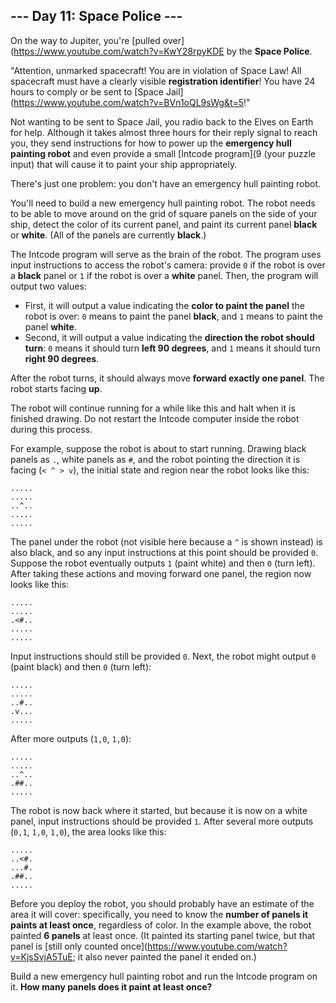## --- Day 11: Space Police ---
On the way to Jupiter, you're [pulled over](https://www.youtube.com/watch?v=KwY28rpyKDE by the **Space Police**.
 
"Attention, unmarked spacecraft! You are in violation of Space Law! All spacecraft must have a clearly visible **registration identifier**! You have 24 hours to comply or be sent to [Space Jail](https://www.youtube.com/watch?v=BVn1oQL9sWg&t=5!"
 
Not wanting to be sent to Space Jail, you radio back to the Elves on Earth for help. Although it takes almost three hours for their reply signal to reach you, they send instructions for how to power up the **emergency hull painting robot** and even provide a small [Intcode program](9 (your puzzle input) that will cause it to paint your ship appropriately.
 
There's just one problem: you don't have an emergency hull painting robot.
 
You'll need to build a new emergency hull painting robot. The robot needs to be able to move around on the grid of square panels on the side of your ship, detect the color of its current panel, and paint its current panel **black** or **white**. (All of the panels are currently **black**.)
 
The Intcode program will serve as the brain of the robot. The program uses input instructions to access the robot's camera: provide `0` if the robot is over a **black** panel or `1` if the robot is over a **white** panel. Then, the program will output two values:
 
- First, it will output a value indicating the **color to paint the panel** the robot is over: `0` means to paint the panel **black**, and `1` means to paint the panel **white**.
- Second, it will output a value indicating the **direction the robot should turn**: `0` means it should turn **left 90 degrees**, and `1` means it should turn **right 90 degrees**.
 
After the robot turns, it should always move **forward exactly one panel**. The robot starts facing **up**.
 
The robot will continue running for a while like this and halt when it is finished drawing. Do not restart the Intcode computer inside the robot during this process.
 
For example, suppose the robot is about to start running. Drawing black panels as `.`, white panels as `#`, and the robot pointing the direction it is facing (`< ^ > v`), the initial state and region near the robot looks like this:
 
```
.....
.....
..^..
.....
.....
```
 
The panel under the robot (not visible here because a `^` is shown instead) is also black, and so any input instructions at this point should be provided `0`. Suppose the robot eventually outputs `1` (paint white) and then `0` (turn left). After taking these actions and moving forward one panel, the region now looks like this:
 
```
.....
.....
.<#..
.....
.....
```
 
Input instructions should still be provided `0`. Next, the robot might output `0` (paint black) and then `0` (turn left):
 
```
.....
.....
..#..
.v...
.....
```
 
After more outputs (`1,0`, `1,0`):
 
```
.....
.....
..^..
.##..
.....
```
 
The robot is now back where it started, but because it is now on a white panel, input instructions should be provided `1`. After several more outputs (`0,1`, `1,0`, `1,0`), the area looks like this:
 
```
.....
..<#.
...#.
.##..
.....
```
 
Before you deploy the robot, you should probably have an estimate of the area it will cover: specifically, you need to know the **number of panels it paints at least once**, regardless of color. In the example above, the robot painted **6 panels** at least once. (It painted its starting panel twice, but that panel is [still only counted once](https://www.youtube.com/watch?v=KjsSvjA5TuE; it also never painted the panel it ended on.)
 
Build a new emergency hull painting robot and run the Intcode program on it. **How many panels does it paint at least once?**
 